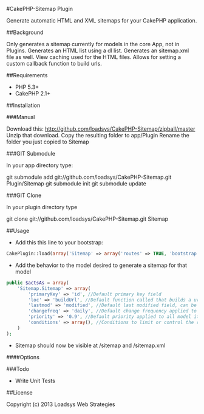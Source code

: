 #CakePHP-Sitemap Plugin

Generate automatic HTML and XML sitemaps for your CakePHP application.

##Background

Only generates a sitemap currently for models in the core App, not in Plugins.
Generates an HTML list using a dl list.
Generates an sitemap.xml file as well.
View caching used for the HTML files.
Allows for setting a custom callback function to build urls.

##Requirements

* PHP 5.3+
* CakePHP 2.1+

##Installation

###Manual

Download this: http://github.com/loadsys/CakePHP-Sitemap/zipball/master
Unzip that download.
Copy the resulting folder to app/Plugin
Rename the folder you just copied to Sitemap

###GIT Submodule

In your app directory type:

git submodule add git://github.com/loadsys/CakePHP-Sitemap.git Plugin/Sitemap
git submodule init
git submodule update

###GIT Clone

In your plugin directory type

git clone git://github.com/loadsys/CakePHP-Sitemap.git Sitemap

##Usage

* Add this this line to your bootstrap:
````php
CakePlugin::load(array('Sitemap' => array('routes' => TRUE, 'bootstrap' => TRUE)));
````

* Add the behavior to the model desired to generate a sitemap for that model
````php
public $actsAs = array(
	'Sitemap.Sitemap' => array(
		'primaryKey' => 'id', //Default primary key field
		'loc' => 'buildUrl', //Default function called that builds a url, passes parameters (Model $Model, $primaryKey)
		'lastmod' => 'modified', //Default last modified field, can be set to FALSE if no field for this
		'changefreq' => 'daily', //Default change frequency applied to all model items of this type, can be set to FALSE to pass no value
		'priority' => '0.9', //Default priority applied to all model items of this type, can be set to FALSE to pass no value
		'conditions' => array(), //Conditions to limit or control the returned results for the sitemap
	)
);
````

* Sitemap should now be visible at /sitemap and /sitemap.xml

####Options


###Todo

* Write Unit Tests

##License

Copyright (c) 2013 Loadsys Web Strategies